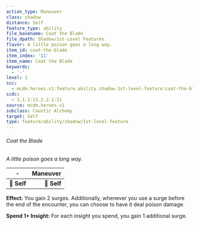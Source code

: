 ```yaml
---
action_type: Maneuver
class: shadow
distance: Self
feature_type: ability
file_basename: Coat the Blade
file_dpath: Shadow/1st-Level Features
flavor: A little poison goes a long way.
item_id: coat-the-blade
item_index: '11'
item_name: Coat the Blade
keywords:
  - '-'
level: 1
scc:
  - mcdm.heroes.v1:feature.ability.shadow.1st-level-feature:coat-the-blade
scdc:
  - 1.1.1:13.2.2.1:11
source: mcdm.heroes.v1
subclass: Caustic Alchemy
target: Self
type: feature/ability/shadow/1st-level-feature
---
```


###### Coat the Blade

*A little poison goes a long way.*

| **-**       | **Maneuver** |
| ----------- | -----------: |
| **📏 Self** |  **🎯 Self** |

**Effect:** You gain 2 surges. Additionally, whenever you use a surge before the end of the encounter, you can choose to have it deal poison damage.

**Spend 1+ Insight:** For each insight you spend, you gain 1 additional surge.
